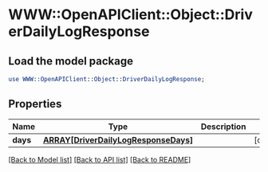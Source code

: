 # WWW::OpenAPIClient::Object::DriverDailyLogResponse

## Load the model package
```perl
use WWW::OpenAPIClient::Object::DriverDailyLogResponse;
```

## Properties
Name | Type | Description | Notes
------------ | ------------- | ------------- | -------------
**days** | [**ARRAY[DriverDailyLogResponseDays]**](DriverDailyLogResponseDays.md) |  | [optional] 

[[Back to Model list]](../README.md#documentation-for-models) [[Back to API list]](../README.md#documentation-for-api-endpoints) [[Back to README]](../README.md)


